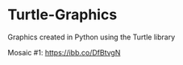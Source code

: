# Turtle-Graphics

Graphics created in Python using the Turtle library

Mosaic #1: https://ibb.co/DfBtvgN
